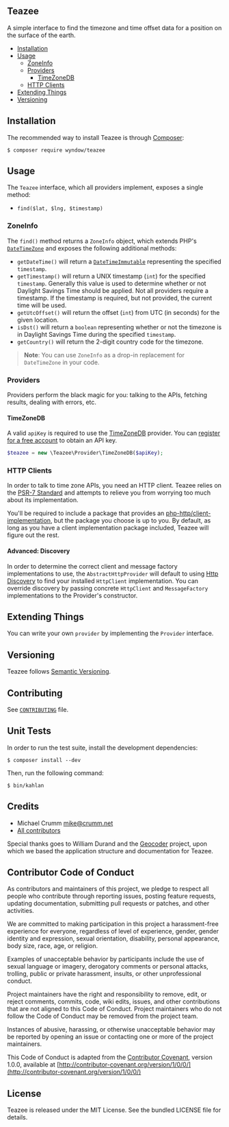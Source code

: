 ## Teazee

A simple interface to find the timezone and time offset data for a position on the surface of the earth.

* [Installation](#installation)
* [Usage](#usage)
  - [ZoneInfo](#zoneinfo)
  - [Providers](#providers)
    - [TimeZoneDB](#timezonedb)
  - [HTTP Clients](#http-clients)
* [Extending Things](#extending-things)
* [Versioning](#versioning)


Installation
------------

The recommended way to install Teazee is through
[Composer](http://getcomposer.org):

```
$ composer require wyndow/teazee
```


Usage
-----

The `Teazee` interface, which all providers implement, exposes a single method:

* `find($lat, $lng, $timestamp)`

### ZoneInfo

The `find()` method returns a `ZoneInfo` object, which extends PHP's [`DateTimeZone`](http://php.net/manual/en/class.datetimezone.php) and exposes the following additional methods:

* `getDateTime()` will return a [`DateTimeImmutable`](http://php.net/manual/en/class.datetimeimmutable.php) representing the specified `timestamp`.
* `getTimestamp()` will return a UNIX timestamp (`int`) for the specified `timestamp`. Generally this value is used to determine whether or not Daylight Savings Time should be applied. Not all providers require a timestamp. If the timestamp is required, but not provided, the current time will be used.
* `getUtcOffset()` will return the offset (`int`) from UTC (in seconds) for the given location.
* `isDst()` will return a `boolean` representing whether or not the timezone is in Daylight Savings Time during the specified `timestamp`.
* `getCountry()` will return the 2-digit country code for the timezone.

> **Note**: You can use `ZoneInfo` as a drop-in replacement for `DateTimeZone` in your code.


### Providers

Providers perform the black magic for you: talking to the APIs, fetching results, dealing with errors, etc.

#### TimeZoneDB

A valid `apiKey` is required to use the [TimeZoneDB](https://timezonedb.com) provider. You can [register for a free account](https://timezonedb.com/register) to obtain an API key.

```php
$teazee = new \Teazee\Provider\TimeZoneDB($apiKey);
```


### HTTP Clients

In order to talk to time zone APIs, you need an HTTP client. Teazee relies on the
[PSR-7
Standard](https://github.com/php-fig/fig-standards/blob/master/accepted/PSR-7-http-message.md) and attempts to relieve you from worrying too much about its implementation.

You'll be required to include a package that provides an [php-http/client-implementation](https://packagist.org/providers/php-http/client-implementation), but the package you choose is up to you. By default, as long as you have a client implementation package included, Teazee will figure out the rest.

#### Advanced: Discovery

In order to determine the correct client and message factory implementations to use, the `AbstractHttpProvider` will default to using [Http Discovery](https://github.com/php-http/discovery) to find your installed `HttpClient` implementation.  You can override discovery by passing concrete `HttpClient` and `MessageFactory` implementations to the Provider's constructor.


Extending Things
----------------

You can write your own `provider` by implementing the `Provider` interface.


Versioning
----------

Teazee follows [Semantic Versioning](http://semver.org/).


Contributing
------------

See
[`CONTRIBUTING`](https://github.com/wyndow/teazee/blob/master/CONTRIBUTING.md#contributing)
file.


Unit Tests
----------

In order to run the test suite, install the development dependencies:

```
$ composer install --dev
```

Then, run the following command:

```
$ bin/kahlan
```


Credits
-------

* Michael Crumm <mike@crumm.net>
* [All contributors](https://github.com/wyndow/teazee/contributors)

Special thanks goes to William Durand and the [Geocoder](https://github.com/geocoder-php/) project, upon which we based the application structure and documentation for Teazee.


Contributor Code of Conduct
---------------------------

As contributors and maintainers of this project, we pledge to respect all people
who contribute through reporting issues, posting feature requests, updating
documentation, submitting pull requests or patches, and other activities.

We are committed to making participation in this project a harassment-free
experience for everyone, regardless of level of experience, gender, gender
identity and expression, sexual orientation, disability, personal appearance,
body size, race, age, or religion.

Examples of unacceptable behavior by participants include the use of sexual
language or imagery, derogatory comments or personal attacks, trolling, public
or private harassment, insults, or other unprofessional conduct.

Project maintainers have the right and responsibility to remove, edit, or reject
comments, commits, code, wiki edits, issues, and other contributions that are
not aligned to this Code of Conduct. Project maintainers who do not follow the
Code of Conduct may be removed from the project team.

Instances of abusive, harassing, or otherwise unacceptable behavior may be
reported by opening an issue or contacting one or more of the project
maintainers.

This Code of Conduct is adapted from the [Contributor
Covenant](http:contributor-covenant.org), version 1.0.0, available at
[http://contributor-covenant.org/version/1/0/0/](http://contributor-covenant.org/version/1/0/0/)


License
-------

Teazee is released under the MIT License. See the bundled LICENSE file for
details.